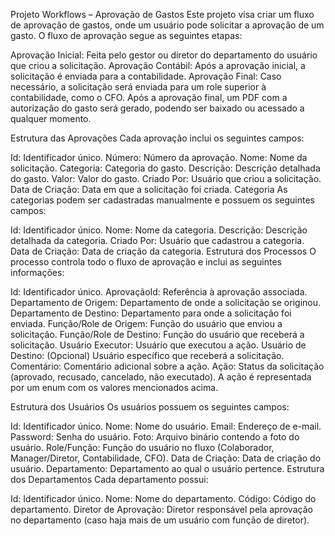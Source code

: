 Projeto Workflows – Aprovação de Gastos
Este projeto visa criar um fluxo de aprovação de gastos, onde um usuário pode solicitar a aprovação de um gasto. O fluxo de aprovação segue as seguintes etapas:

Aprovação Inicial: Feita pelo gestor ou diretor do departamento do usuário que criou a solicitação.
Aprovação Contábil: Após a aprovação inicial, a solicitação é enviada para a contabilidade.
Aprovação Final: Caso necessário, a solicitação será enviada para um role superior à contabilidade, como o CFO.
Após a aprovação final, um PDF com a autorização do gasto será gerado, podendo ser baixado ou acessado a qualquer momento.

Estrutura das Aprovações
Cada aprovação inclui os seguintes campos:

Id: Identificador único.
Número: Número da aprovação.
Nome: Nome da solicitação.
Categoria: Categoria do gasto.
Descrição: Descrição detalhada do gasto.
Valor: Valor do gasto.
Criado Por: Usuário que criou a solicitação.
Data de Criação: Data em que a solicitação foi criada.
Categoria
As categorias podem ser cadastradas manualmente e possuem os seguintes campos:

Id: Identificador único.
Nome: Nome da categoria.
Descrição: Descrição detalhada da categoria.
Criado Por: Usuário que cadastrou a categoria.
Data de Criação: Data de criação da categoria.
Estrutura dos Processos
O processo controla todo o fluxo de aprovação e inclui as seguintes informações:

Id: Identificador único.
AprovaçãoId: Referência à aprovação associada.
Departamento de Origem: Departamento de onde a solicitação se originou.
Departamento de Destino: Departamento para onde a solicitação foi enviada.
Função/Role de Origem: Função do usuário que enviou a solicitação.
Função/Role de Destino: Função do usuário que receberá a solicitação.
Usuário Executor: Usuário que executou a ação.
Usuário de Destino: (Opcional) Usuário específico que receberá a solicitação.
Comentário: Comentário adicional sobre a ação.
Ação: Status da solicitação (aprovado, recusado, cancelado, não executado).
A ação é representada por um enum com os valores mencionados acima.

Estrutura dos Usuários
Os usuários possuem os seguintes campos:

Id: Identificador único.
Nome: Nome do usuário.
Email: Endereço de e-mail.
Password: Senha do usuário.
Foto: Arquivo binário contendo a foto do usuário.
Role/Função: Função do usuário no fluxo (Colaborador, Manager/Diretor, Contabilidade, CFO).
Data de Criação: Data de criação do usuário.
Departamento: Departamento ao qual o usuário pertence.
Estrutura dos Departamentos
Cada departamento possui:

Id: Identificador único.
Nome: Nome do departamento.
Código: Código do departamento.
Diretor de Aprovação: Diretor responsável pela aprovação no departamento (caso haja mais de um usuário com função de diretor).
